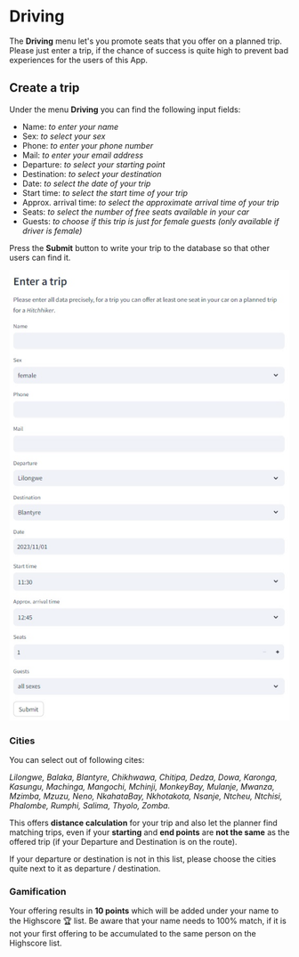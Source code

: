 # Driving

The **Driving** menu let's you promote seats that you offer on a planned trip. Please just enter a trip, if the chance of success is quite high to prevent bad experiences for the users of this App.

## Create a trip

Under the menu **Driving** you can find the following input fields:

- Name: *to enter your name*
- Sex: *to select your sex*
- Phone: *to enter your phone number*
- Mail: *to enter your email address*
- Departure: *to select your starting point*
- Destination: *to select your destination*
- Date: *to select the date of your trip*
- Start time: *to select the start time of your trip*
- Approx. arrival time: *to select the approximate arrival time of your trip*
- Seats: *to select the number of free seats available in your car*
- Guests: *to choose if this trip is just for female guests (only available if driver is female)*

Press the **Submit** button to write your trip to the database so that other users can find it.

![Driving](Driving.png)

### Cities

You can select out of following cites:

*Lilongwe, Balaka, Blantyre, Chikhwawa, Chitipa, Dedza, Dowa, Karonga, Kasungu, Machinga, Mangochi, Mchinji, MonkeyBay, Mulanje, Mwanza, Mzimba, Mzuzu, Neno, NkahataBay, Nkhotakota, Nsanje, Ntcheu, Ntchisi, Phalombe, Rumphi, Salima, Thyolo, Zomba.*

This offers **distance calculation** for your trip and also let the planner find matching trips, even if your **starting** and **end points** are **not the same** as the offered trip (if your Departure and Destination is on the route).

If your departure or destination is not in this list, please choose the cities quite next to it as departure / destination.

### Gamification

Your offering results in **10 points** which will be added under your name to the Highscore 🏆 list. Be aware that your name needs to 100% match, if it is not your first offering to be accumulated to the same person on the Highscore list.
